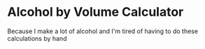 # Alcohol by Volume Calculator

Because I make a lot of alcohol and I'm tired of having to do these calculations by hand